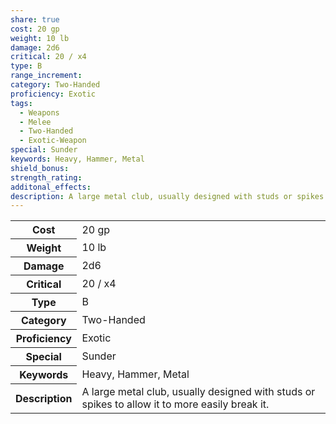 ```yaml
---
share: true
cost: 20 gp
weight: 10 lb
damage: 2d6
critical: 20 / x4
type: B
range_increment: 
category: Two-Handed
proficiency: Exotic
tags:
  - Weapons
  - Melee
  - Two-Handed
  - Exotic-Weapon
special: Sunder
keywords: Heavy, Hammer, Metal
shield_bonus: 
strength_rating: 
additonal_effects: 
description: A large metal club, usually designed with studs or spikes to allow it to more easily break it.
---
```


<p><span style="overflow-x: auto;"><table><tbody><tr><th>Cost</th><td>20 gp</td></tr><tr><th>Weight</th><td>10 lb</td></tr><tr><th>Damage</th><td>2d6</td></tr><tr><th>Critical</th><td>20 / x4</td></tr><tr><th>Type</th><td>B</td></tr><tr><th>Category</th><td>Two-Handed</td></tr><tr><th>Proficiency</th><td>Exotic</td></tr><tr><th>Special</th><td>Sunder</td></tr><tr><th>Keywords</th><td>Heavy, Hammer, Metal</td></tr><tr><th>Description</th><td>A large metal club, usually designed with studs or spikes to allow it to more easily break it.</td></tr></tbody></table></span></p>